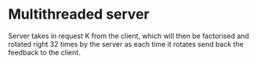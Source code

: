 # Multithreaded server

Server takes in request K from the client, which will then be factorised and rotated right 32 times by the server as each time it rotates send back the feedback to the client.

